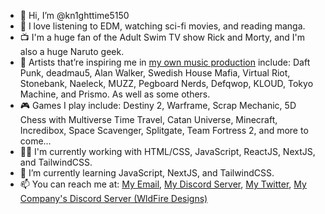 - 👋 Hi, I’m @kn1ghttime5150
- 👀 I love listening to EDM, watching sci-fi movies, and reading manga.
- 📺 I'm a huge fan of the Adult Swim TV show Rick and Morty, and I'm also a huge Naruto geek.
- 🎵 Artists that’re inspiring me in <a href="https://open.spotify.com/artist/0Z1EddK76KPuy55x9XQjJF?si=_xiL5WgeS1uyQMrtu3SRGQ">my own music production</a> include: Daft Punk, deadmau5, Alan Walker, Swedish House Mafia, Virtual Riot, Stonebank, Naeleck, MUZZ, Pegboard Nerds, Defqwop, KLOUD, Tokyo Machine, and Prismo. As well as some others.
- 🎮 Games I play include: Destiny 2, Warframe, Scrap Mechanic, 5D Chess with Multiverse Time Travel, Catan Universe, Minecraft, Incredibox, Space Scavenger, Splitgate, Team Fortress 2, and more to come…
- 🧑‍💻 I'm currently working with HTML/CSS, JavaScript, ReactJS, NextJS, and TailwindCSS.
- 🌱 I’m currently learning JavaScript, NextJS, and TailwindCSS.
- 📫 You can reach me at: <a href="mailto:konr5150@gmail.com">My Email</a>, <a href="https://discord.gg/EqkbSmT">My Discord Server</a>, <a href="https://twitter.com/TimeKn1ght">My Twitter</a>, <a href="https://discord.gg/pZQaAjPn9X">My Company's Discord Server (WldFire Designs)</a>

<!---
kn1ghttime5150/kn1ghttime5150 is a ✨ special ✨ repository because its `README.md` (this file) appears on the your GitHub profile.
Comment: This ain't bad, this ain't bad at all.
--->
